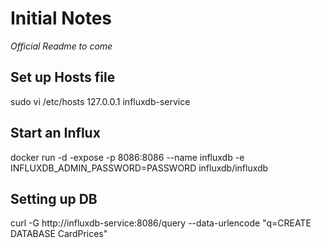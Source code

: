 # Initial Notes
*Official Readme to come*

## Set up Hosts file
sudo vi /etc/hosts
127.0.0.1 influxdb-service

## Start an Influx
docker run -d -expose -p 8086:8086 --name influxdb -e INFLUXDB_ADMIN_PASSWORD=PASSWORD influxdb/influxdb

## Setting up DB
curl -G http://influxdb-service:8086/query --data-urlencode "q=CREATE DATABASE CardPrices"
